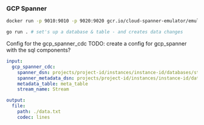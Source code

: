 ### GCP Spanner


```bash
docker run -p 9010:9010 -p 9020:9020 gcr.io/cloud-spanner-emulator/emulator
```

```bash
go run . # set's up a database & table - and creates data changes 
```

Config for the gcp_spanner_cdc TODO: create a config for gcp_spanner with the sql components?

```yaml
input:
  gcp_spanner_cdc: 
    spanner_dsn: projects/project-id/instances/instance-id/databases/stream-database
    spanner_metadata_dsn: projects/project-id/instances/instance-id/databases/stream-database
    metadata_table: meta_table
    stream_name: Stream

output:
  file:
    path: ./data.txt
    codec: lines
```
